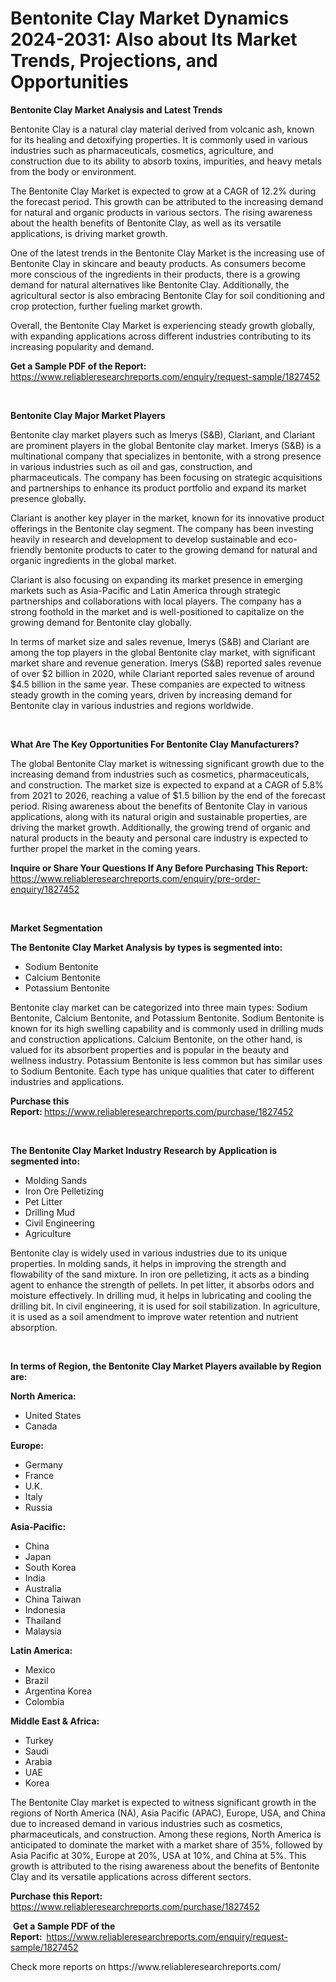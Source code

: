 <p><h1>Bentonite Clay Market Dynamics 2024-2031: Also about Its Market Trends, Projections, and Opportunities</h1></p><p><strong>Bentonite Clay Market Analysis and Latest Trends</strong></p>
<p><p>Bentonite Clay is a natural clay material derived from volcanic ash, known for its healing and detoxifying properties. It is commonly used in various industries such as pharmaceuticals, cosmetics, agriculture, and construction due to its ability to absorb toxins, impurities, and heavy metals from the body or environment.</p><p>The Bentonite Clay Market is expected to grow at a CAGR of 12.2% during the forecast period. This growth can be attributed to the increasing demand for natural and organic products in various sectors. The rising awareness about the health benefits of Bentonite Clay, as well as its versatile applications, is driving market growth.</p><p>One of the latest trends in the Bentonite Clay Market is the increasing use of Bentonite Clay in skincare and beauty products. As consumers become more conscious of the ingredients in their products, there is a growing demand for natural alternatives like Bentonite Clay. Additionally, the agricultural sector is also embracing Bentonite Clay for soil conditioning and crop protection, further fueling market growth.</p><p>Overall, the Bentonite Clay Market is experiencing steady growth globally, with expanding applications across different industries contributing to its increasing popularity and demand.</p></p>
<p><strong>Get a Sample PDF of the Report:&nbsp;</strong> <a href="https://www.reliableresearchreports.com/enquiry/request-sample/1827452">https://www.reliableresearchreports.com/enquiry/request-sample/1827452</a></p>
<p>&nbsp;</p>
<p><strong>Bentonite Clay Major Market Players</strong></p>
<p><p>Bentonite clay market players such as Imerys (S&B), Clariant, and Clariant are prominent players in the global Bentonite clay market. Imerys (S&B) is a multinational company that specializes in bentonite, with a strong presence in various industries such as oil and gas, construction, and pharmaceuticals. The company has been focusing on strategic acquisitions and partnerships to enhance its product portfolio and expand its market presence globally.</p><p>Clariant is another key player in the market, known for its innovative product offerings in the Bentonite clay segment. The company has been investing heavily in research and development to develop sustainable and eco-friendly bentonite products to cater to the growing demand for natural and organic ingredients in the global market.</p><p>Clariant is also focusing on expanding its market presence in emerging markets such as Asia-Pacific and Latin America through strategic partnerships and collaborations with local players. The company has a strong foothold in the market and is well-positioned to capitalize on the growing demand for Bentonite clay globally.</p><p>In terms of market size and sales revenue, Imerys (S&B) and Clariant are among the top players in the global Bentonite clay market, with significant market share and revenue generation. Imerys (S&B) reported sales revenue of over $2 billion in 2020, while Clariant reported sales revenue of around $4.5 billion in the same year. These companies are expected to witness steady growth in the coming years, driven by increasing demand for Bentonite clay in various industries and regions worldwide.</p></p>
<p>&nbsp;</p>
<p><strong>What Are The Key Opportunities For Bentonite Clay Manufacturers?</strong></p>
<p><p>The global Bentonite Clay market is witnessing significant growth due to the increasing demand from industries such as cosmetics, pharmaceuticals, and construction. The market size is expected to expand at a CAGR of 5.8% from 2021 to 2026, reaching a value of $1.5 billion by the end of the forecast period. Rising awareness about the benefits of Bentonite Clay in various applications, along with its natural origin and sustainable properties, are driving the market growth. Additionally, the growing trend of organic and natural products in the beauty and personal care industry is expected to further propel the market in the coming years.</p></p>
<p><strong>Inquire or Share Your Questions If Any Before Purchasing This Report:</strong> <a href="https://www.reliableresearchreports.com/enquiry/pre-order-enquiry/1827452">https://www.reliableresearchreports.com/enquiry/pre-order-enquiry/1827452</a></p>
<p>&nbsp;</p>
<p><strong>Market Segmentation</strong></p>
<p><strong>The Bentonite Clay Market Analysis by types is segmented into:</strong></p>
<p><ul><li>Sodium Bentonite</li><li>Calcium Bentonite</li><li>Potassium Bentonite</li></ul></p>
<p><p>Bentonite clay market can be categorized into three main types: Sodium Bentonite, Calcium Bentonite, and Potassium Bentonite. Sodium Bentonite is known for its high swelling capability and is commonly used in drilling muds and construction applications. Calcium Bentonite, on the other hand, is valued for its absorbent properties and is popular in the beauty and wellness industry. Potassium Bentonite is less common but has similar uses to Sodium Bentonite. Each type has unique qualities that cater to different industries and applications.</p></p>
<p><strong>Purchase this Report:&nbsp;</strong><a href="https://www.reliableresearchreports.com/purchase/1827452">https://www.reliableresearchreports.com/purchase/1827452</a></p>
<p>&nbsp;</p>
<p><strong>The Bentonite Clay Market Industry Research by Application is segmented into:</strong></p>
<p><ul><li>Molding Sands</li><li>Iron Ore Pelletizing</li><li>Pet Litter</li><li>Drilling Mud</li><li>Civil Engineering</li><li>Agriculture</li></ul></p>
<p><p>Bentonite clay is widely used in various industries due to its unique properties. In molding sands, it helps in improving the strength and flowability of the sand mixture. In iron ore pelletizing, it acts as a binding agent to enhance the strength of pellets. In pet litter, it absorbs odors and moisture effectively. In drilling mud, it helps in lubricating and cooling the drilling bit. In civil engineering, it is used for soil stabilization. In agriculture, it is used as a soil amendment to improve water retention and nutrient absorption.</p></p>
<p>&nbsp;</p>
<p><strong>In terms of Region, the Bentonite Clay Market Players available by Region are:</strong></p>
<p>
    <p> <strong> North America: </strong>
        <ul>
            <li>United States</li>
            <li>Canada</li>
        </ul>
        </p> 
    <p> <strong> Europe: </strong>
        <ul>
            <li>Germany</li>
            <li>France</li>
            <li>U.K.</li>
            <li>Italy</li>
            <li>Russia</li>
        </ul>
        </p> 
    <p> <strong> Asia-Pacific: </strong>
        <ul>
            <li>China</li>
            <li>Japan</li>
            <li>South Korea</li>
            <li>India</li>
            <li>Australia</li>
            <li>China Taiwan</li>
            <li>Indonesia</li>
            <li>Thailand</li>
            <li>Malaysia</li>
        </ul>
        </p> 
    <p> <strong> Latin America: </strong>
        <ul>
            <li>Mexico</li>
            <li>Brazil</li>
            <li>Argentina Korea</li>
            <li>Colombia</li>
        </ul>
        </p> 
    <p> <strong> Middle East & Africa: </strong>
        <ul>
            <li>Turkey</li>
            <li>Saudi</li>
            <li>Arabia</li>
            <li>UAE</li>
            <li>Korea</li>
        </ul>
    </p>
    </p>
<p><p>The Bentonite Clay market is expected to witness significant growth in the regions of North America (NA), Asia Pacific (APAC), Europe, USA, and China due to increased demand in various industries such as cosmetics, pharmaceuticals, and construction. Among these regions, North America is anticipated to dominate the market with a market share of 35%, followed by Asia Pacific at 30%, Europe at 20%, USA at 10%, and China at 5%. This growth is attributed to the rising awareness about the benefits of Bentonite Clay and its versatile applications across different sectors.</p></p>
<p><strong>Purchase this Report: </strong><a href="https://www.reliableresearchreports.com/purchase/1827452">https://www.reliableresearchreports.com/purchase/1827452</a></p>
<p>&nbsp;<strong>Get a Sample PDF of the Report:&nbsp;&nbsp;</strong><a href="https://www.reliableresearchreports.com/enquiry/request-sample/1827452">https://www.reliableresearchreports.com/enquiry/request-sample/1827452</a></p>
<p><strong></strong></p>
<p>Check more reports on https://www.reliableresearchreports.com/</p>